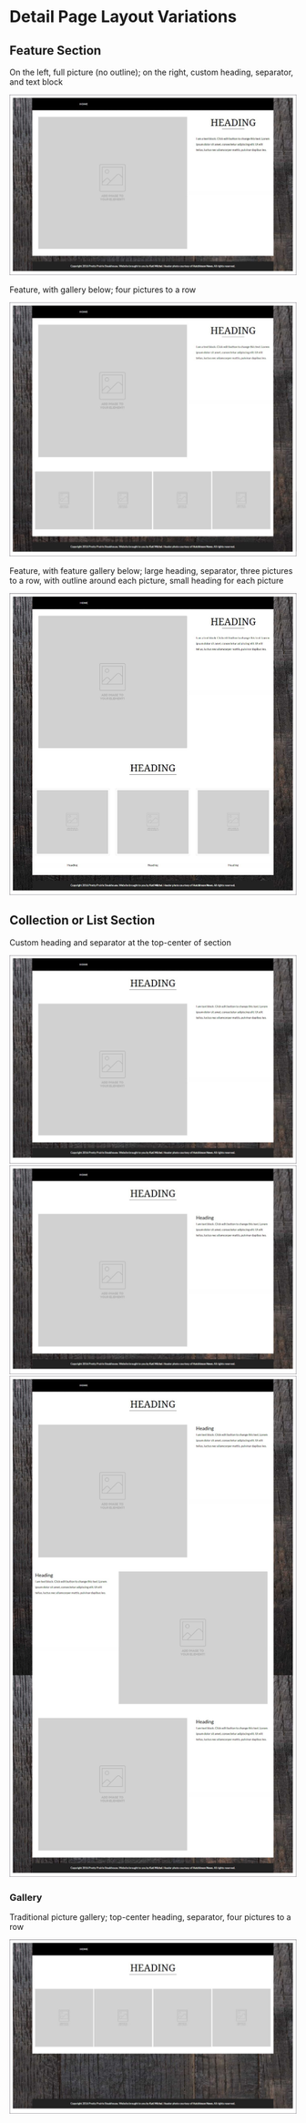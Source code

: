 # Detail Page Layout Variations

## Feature Section

On the left, full picture (no outline); on the right, custom heading, separator, and text block

![](images/detail-page-layout-variations/detail-page-feature.jpg)

Feature, with gallery below; four pictures to a row

![](images/detail-page-layout-variations/detail-page-feature-with-gallery.jpg)

Feature, with feature gallery below; large heading, separator, three pictures to a row, with outline around each picture, small heading for each picture

![](images/detail-page-layout-variations/detail-page-feature-with-feature-gallery.jpg)

## Collection or List Section

Custom heading and separator at the top-center of section

![](images/detail-page-layout-variations/detail-page-center-heading-feature.jpg)
![](images/detail-page-layout-variations/detail-page-center-heading-feature-with-heading.jpg)
![](images/detail-page-layout-variations/detail-page-center-heading-features-with-headings.jpg)

### Gallery

Traditional picture gallery; top-center heading, separator, four pictures to a row

![](images/detail-page-layout-variations/detail-page-center-heading-gallery.jpg)



